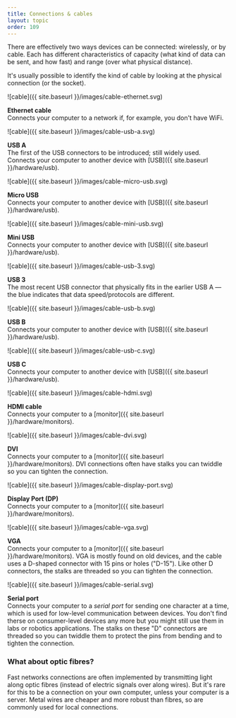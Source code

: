 ```yaml
---
title: Connections & cables
layout: topic
order: 109
---
```


There are effectively two ways devices can be connected: wirelessly, or by
cable. Each has different characteristics of capacity (what kind of data can be
sent, and how fast) and range (over what physical distance).

It's usually possible to identify the kind of cable by looking at the physical
connection (or the socket).

<div class="images-with-captions" markdown="1">
  
![cable]({{ site.baseurl }}/images/cable-ethernet.svg)

**Ethernet cable**  
Connects your computer to a network if, for example, you don't have
WiFi.


![cable]({{ site.baseurl }}/images/cable-usb-a.svg)

**USB A**  
The first of the USB connectors to be introduced; still widely used.
Connects your computer to another device with
[USB]({{ site.baseurl }}/hardware/usb).


![cable]({{ site.baseurl }}/images/cable-micro-usb.svg)

**Micro USB**  
Connects your computer to another device with
[USB]({{ site.baseurl }}/hardware/usb).

![cable]({{ site.baseurl }}/images/cable-mini-usb.svg)

**Mini USB**  
Connects your computer to another device with
[USB]({{ site.baseurl }}/hardware/usb).

![cable]({{ site.baseurl }}/images/cable-usb-3.svg)

**USB 3**  
The most recent USB connector that physically fits in the earlier
USB A — the blue indicates that data speed/protocols are different.

![cable]({{ site.baseurl }}/images/cable-usb-b.svg)

**USB B**  
Connects your computer to another device with
[USB]({{ site.baseurl }}/hardware/usb).


![cable]({{ site.baseurl }}/images/cable-usb-c.svg)

**USB C**  
Connects your computer to another device with
[USB]({{ site.baseurl }}/hardware/usb).

![cable]({{ site.baseurl }}/images/cable-hdmi.svg)

**HDMI cable**  
Connects your computer to a
[monitor]({{ site.baseurl }}/hardware/monitors).


![cable]({{ site.baseurl }}/images/cable-dvi.svg)

**DVI**  
Connects your computer to a
[monitor]({{ site.baseurl }}/hardware/monitors).
DVI connections often have stalks you can twiddle so you can tighten the
connection.


![cable]({{ site.baseurl }}/images/cable-display-port.svg)

**Display Port (DP)**  
Connects your computer to a
[monitor]({{ site.baseurl }}/hardware/monitors).


![cable]({{ site.baseurl }}/images/cable-vga.svg)

**VGA**  
Connects your computer to a
[monitor]({{ site.baseurl }}/hardware/monitors).
VGA is mostly found on old devices, and the cable uses a D-shaped connector
with 15 pins or holes ("D-15"). Like other D connectors, the stalks are
threaded so you can tighten the connection.

![cable]({{ site.baseurl }}/images/cable-serial.svg)

**Serial port**  
Connects your computer to a _serial port_ for sending one character at a time,
which is used for low-level communication between devices. You don't find therse
on consumer-level devices any more but you might still use them in labs or
robotics applications. The stalks on these "D" connectors are threaded so you
can twiddle them to protect the pins from bending and to tighten the
connection.


</div>



### What about optic fibres?

Fast networks connections are often implemented by transmitting light along
optic fibres (instead of electric signals over along wires). But it's rare for
this to be a connection on your own computer, unless your computer is a server.
Metal wires are cheaper and more robust than fibres, so are commonly used for
local connections.





